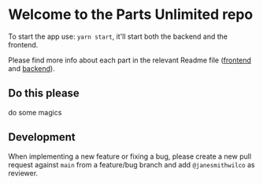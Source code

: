 # Welcome to the Parts Unlimited repo

To start the app use: `yarn start`, it'll start both the backend and the frontend.

Please find more info about each part in the relevant Readme file ([frontend](frontend/readme.md) and [backend](backend/README.md)).

## Do this please
do some magics

## Development

When implementing a new feature or fixing a bug, please create a new pull request against `main` from a feature/bug branch and add `@janesmithwilco` as reviewer.
